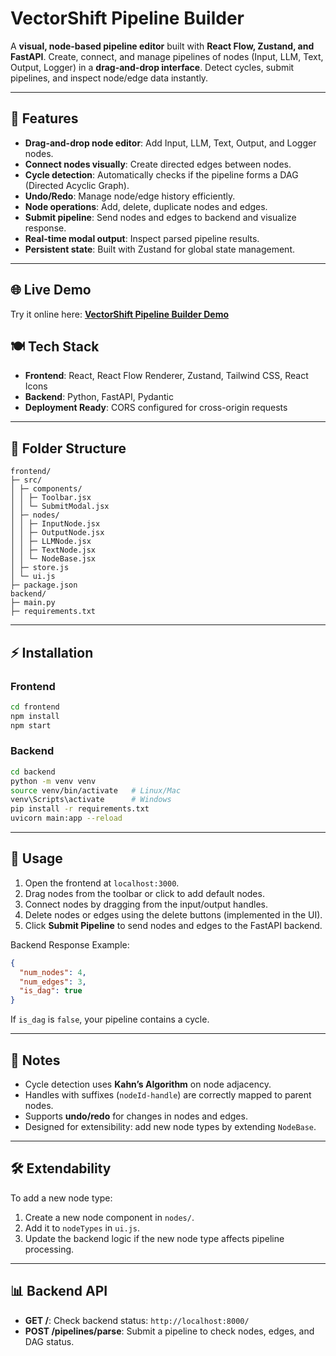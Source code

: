 # VectorShift Pipeline Builder

A **visual, node-based pipeline editor** built with **React Flow, Zustand, and FastAPI**.
Create, connect, and manage pipelines of nodes (Input, LLM, Text, Output, Logger) in a **drag-and-drop interface**. Detect cycles, submit pipelines, and inspect node/edge data instantly.

---

## 🚀 Features

* **Drag-and-drop node editor**: Add Input, LLM, Text, Output, and Logger nodes.
* **Connect nodes visually**: Create directed edges between nodes.
* **Cycle detection**: Automatically checks if the pipeline forms a DAG (Directed Acyclic Graph).
* **Undo/Redo**: Manage node/edge history efficiently.
* **Node operations**: Add, delete, duplicate nodes and edges.
* **Submit pipeline**: Send nodes and edges to backend and visualize response.
* **Real-time modal output**: Inspect parsed pipeline results.
* **Persistent state**: Built with Zustand for global state management.

---

## 🌐 Live Demo

Try it online here: [**VectorShift Pipeline Builder Demo**](https://parshuramsingh.github.io/vectorshift-pip)

## 🍽 Tech Stack

* **Frontend**: React, React Flow Renderer, Zustand, Tailwind CSS, React Icons
* **Backend**: Python, FastAPI, Pydantic
* **Deployment Ready**: CORS configured for cross-origin requests

---

## 📁 Folder Structure

```
frontend/
├─ src/
│ ├─ components/
│ │ ├─ Toolbar.jsx
│ │ └─ SubmitModal.jsx
│ ├─ nodes/
│ │ ├─ InputNode.jsx
│ │ ├─ OutputNode.jsx
│ │ ├─ LLMNode.jsx
│ │ ├─ TextNode.jsx
│ │ └─ NodeBase.jsx
│ ├─ store.js
│ └─ ui.js
├─ package.json
backend/
├─ main.py
├─ requirements.txt
```

---

## ⚡ Installation

### Frontend

```bash
cd frontend
npm install
npm start
```

### Backend

```bash
cd backend
python -m venv venv
source venv/bin/activate   # Linux/Mac
venv\Scripts\activate      # Windows
pip install -r requirements.txt
uvicorn main:app --reload
```

---

## 🎨 Usage

1. Open the frontend at `localhost:3000`.
2. Drag nodes from the toolbar or click to add default nodes.
3. Connect nodes by dragging from the input/output handles.
4. Delete nodes or edges using the delete buttons (implemented in the UI).
5. Click **Submit Pipeline** to send nodes and edges to the FastAPI backend.

Backend Response Example:

```json
{
  "num_nodes": 4,
  "num_edges": 3,
  "is_dag": true
}
```

If `is_dag` is `false`, your pipeline contains a cycle.

---

## 🧠 Notes

* Cycle detection uses **Kahn’s Algorithm** on node adjacency.
* Handles with suffixes (`nodeId-handle`) are correctly mapped to parent nodes.
* Supports **undo/redo** for changes in nodes and edges.
* Designed for extensibility: add new node types by extending `NodeBase`.

---

## 🛠 Extendability

To add a new node type:

1. Create a new node component in `nodes/`.
2. Add it to `nodeTypes` in `ui.js`.
3. Update the backend logic if the new node type affects pipeline processing.

---

## 📊 Backend API

* **GET /**: Check backend status: `http://localhost:8000/`
* **POST /pipelines/parse**: Submit a pipeline to check nodes, edges, and DAG status.
